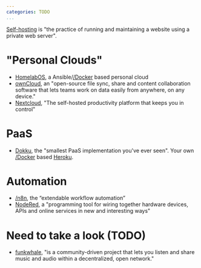```yaml
---
categories: TODO
...
```


[Self-hosting](https://en.wikipedia.org/wiki/Self-hosting_(web_services)) is "the practice of running and maintaining a website using a private web server".

# "Personal Clouds"

- [HomelabOS](https://homelabos.com), a Ansible/[/Docker]() based personal cloud
- [ownCloud](https://owncloud.com/), an "open-source file sync, share and content collaboration software that lets teams work on data easily from anywhere, on any device."
- [Nextcloud](https://nextcloud.com/), "The self-hosted productivity platform that keeps you in control"

# PaaS

- [Dokku](http://dokku.viewdocs.io/dokku/), the "smallest PaaS implementation you've ever seen". Your own [/Docker]() based [Heroku](https://www.heroku.com/).

# Automation

- [/n8n](), the “extendable workflow automation”
- [NodeRed](https://nodered.org/), a "programming tool for wiring together hardware devices, APIs and online services in new and interesting ways"

# Need to take a look (TODO)

- [funkwhale](https://funkwhale.audio/), "is a community-driven project that lets you listen and share music and audio within a decentralized, open network."